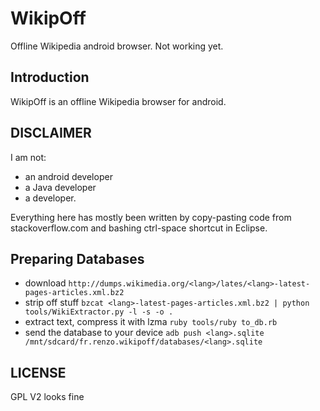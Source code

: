 WikipOff
========

Offline Wikipedia android browser.
Not working yet.

Introduction
------------

WikipOff is an offline Wikipedia browser for android.


DISCLAIMER
----------

I am not:
- an android developer
- a Java developer
- a developer.

Everything here has mostly been written by copy-pasting code from stackoverflow.com and bashing ctrl-space shortcut in Eclipse.


Preparing Databases
-------------------

- download  `http://dumps.wikimedia.org/<lang>/lates/<lang>-latest-pages-articles.xml.bz2`
- strip off stuff `bzcat <lang>-latest-pages-articles.xml.bz2 | python tools/WikiExtractor.py -l -s -o .`
- extract text, compress it with lzma `ruby tools/ruby to_db.rb`
- send the database to your device `adb push <lang>.sqlite /mnt/sdcard/fr.renzo.wikipoff/databases/<lang>.sqlite`


LICENSE
--------
GPL V2 looks fine
